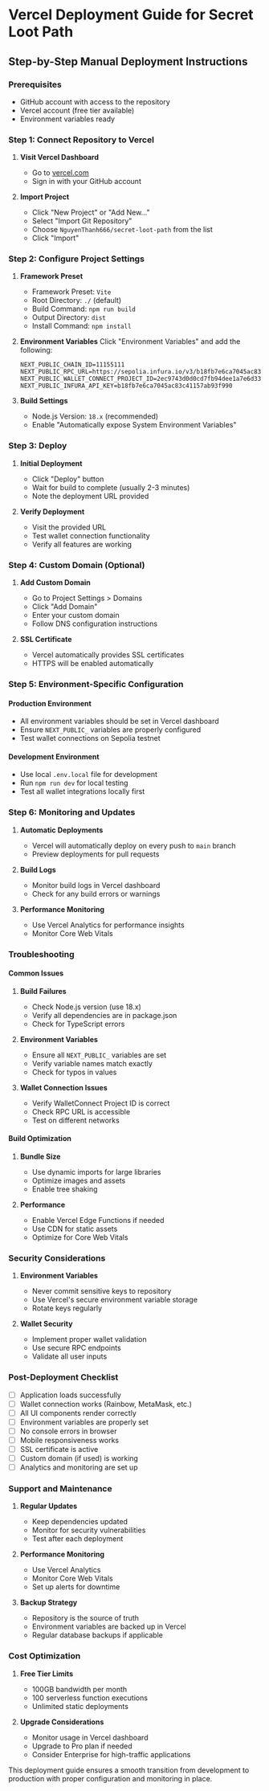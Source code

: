# Vercel Deployment Guide for Secret Loot Path

## Step-by-Step Manual Deployment Instructions

### Prerequisites
- GitHub account with access to the repository
- Vercel account (free tier available)
- Environment variables ready

### Step 1: Connect Repository to Vercel

1. **Visit Vercel Dashboard**
   - Go to [vercel.com](https://vercel.com)
   - Sign in with your GitHub account

2. **Import Project**
   - Click "New Project" or "Add New..." 
   - Select "Import Git Repository"
   - Choose `NguyenThanh666/secret-loot-path` from the list
   - Click "Import"

### Step 2: Configure Project Settings

1. **Framework Preset**
   - Framework Preset: `Vite`
   - Root Directory: `./` (default)
   - Build Command: `npm run build`
   - Output Directory: `dist`
   - Install Command: `npm install`

2. **Environment Variables**
   Click "Environment Variables" and add the following:

   ```
   NEXT_PUBLIC_CHAIN_ID=11155111
   NEXT_PUBLIC_RPC_URL=https://sepolia.infura.io/v3/b18fb7e6ca7045ac83c41157ab93f990
   NEXT_PUBLIC_WALLET_CONNECT_PROJECT_ID=2ec9743d0d0cd7fb94dee1a7e6d33475
   NEXT_PUBLIC_INFURA_API_KEY=b18fb7e6ca7045ac83c41157ab93f990
   ```

3. **Build Settings**
   - Node.js Version: `18.x` (recommended)
   - Enable "Automatically expose System Environment Variables"

### Step 3: Deploy

1. **Initial Deployment**
   - Click "Deploy" button
   - Wait for build to complete (usually 2-3 minutes)
   - Note the deployment URL provided

2. **Verify Deployment**
   - Visit the provided URL
   - Test wallet connection functionality
   - Verify all features are working

### Step 4: Custom Domain (Optional)

1. **Add Custom Domain**
   - Go to Project Settings > Domains
   - Click "Add Domain"
   - Enter your custom domain
   - Follow DNS configuration instructions

2. **SSL Certificate**
   - Vercel automatically provides SSL certificates
   - HTTPS will be enabled automatically

### Step 5: Environment-Specific Configuration

#### Production Environment
- All environment variables should be set in Vercel dashboard
- Ensure `NEXT_PUBLIC_` variables are properly configured
- Test wallet connections on Sepolia testnet

#### Development Environment
- Use local `.env.local` file for development
- Run `npm run dev` for local testing
- Test all wallet integrations locally first

### Step 6: Monitoring and Updates

1. **Automatic Deployments**
   - Vercel will automatically deploy on every push to `main` branch
   - Preview deployments for pull requests

2. **Build Logs**
   - Monitor build logs in Vercel dashboard
   - Check for any build errors or warnings

3. **Performance Monitoring**
   - Use Vercel Analytics for performance insights
   - Monitor Core Web Vitals

### Troubleshooting

#### Common Issues

1. **Build Failures**
   - Check Node.js version (use 18.x)
   - Verify all dependencies are in package.json
   - Check for TypeScript errors

2. **Environment Variables**
   - Ensure all `NEXT_PUBLIC_` variables are set
   - Verify variable names match exactly
   - Check for typos in values

3. **Wallet Connection Issues**
   - Verify WalletConnect Project ID is correct
   - Check RPC URL is accessible
   - Test on different networks

#### Build Optimization

1. **Bundle Size**
   - Use dynamic imports for large libraries
   - Optimize images and assets
   - Enable tree shaking

2. **Performance**
   - Enable Vercel Edge Functions if needed
   - Use CDN for static assets
   - Optimize for Core Web Vitals

### Security Considerations

1. **Environment Variables**
   - Never commit sensitive keys to repository
   - Use Vercel's secure environment variable storage
   - Rotate keys regularly

2. **Wallet Security**
   - Implement proper wallet validation
   - Use secure RPC endpoints
   - Validate all user inputs

### Post-Deployment Checklist

- [ ] Application loads successfully
- [ ] Wallet connection works (Rainbow, MetaMask, etc.)
- [ ] All UI components render correctly
- [ ] Environment variables are properly set
- [ ] No console errors in browser
- [ ] Mobile responsiveness works
- [ ] SSL certificate is active
- [ ] Custom domain (if used) is working
- [ ] Analytics and monitoring are set up

### Support and Maintenance

1. **Regular Updates**
   - Keep dependencies updated
   - Monitor for security vulnerabilities
   - Test after each deployment

2. **Performance Monitoring**
   - Use Vercel Analytics
   - Monitor Core Web Vitals
   - Set up alerts for downtime

3. **Backup Strategy**
   - Repository is the source of truth
   - Environment variables are backed up in Vercel
   - Regular database backups if applicable

### Cost Optimization

1. **Free Tier Limits**
   - 100GB bandwidth per month
   - 100 serverless function executions
   - Unlimited static deployments

2. **Upgrade Considerations**
   - Monitor usage in Vercel dashboard
   - Upgrade to Pro plan if needed
   - Consider Enterprise for high-traffic applications

This deployment guide ensures a smooth transition from development to production with proper configuration and monitoring in place.
